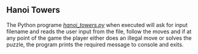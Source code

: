 ## Hanoi Towers
The Python programe *[hanoi_towers.py](https://github.com/WinnerOlapade/KOLOMOLO_TASK/tree/master/programming_task/hanoi_towers.py)* when executed will ask for input filename and reads the user input from the file, follow the moves and if at any point of the game the player either does an illegal move or solves the puzzle, the program prints the required message to console and exits.
